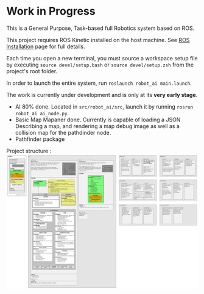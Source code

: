 # Work in Progress

This is a General Purpose, Task-based full Robotics system based on ROS.

This project requires ROS Kinetic installed on the host machine. 
See [ROS Installation](http://wiki.ros.org/ROS/Installation) page for full details.

Each time you open a new terminal, you must source a workspace setup file by executing `source devel/setup.bash` or `source devel/setup.zsh` from the project's root folder.

In order to launch the entire system, run `roslaunch robot_ai main.launch`.

The work is currently under development and is only at its **very early stage**.
- AI 80% done. Located in `src/robot_ai/src`, launch it by running `rosrun robot_ai ai_node.py`.
- Basic Map Mapaner done. Currently is capable of loading a JSON Describing a map, and rendering a map debug image as well as a collision map for the pathdinder node.
- Pathfinder package

Project structure :
![Structure](readme/uml_project_structure.png)
